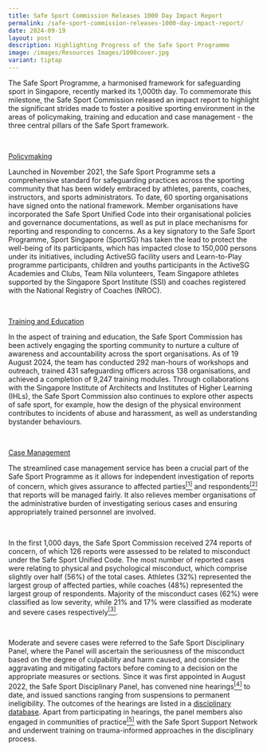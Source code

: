 ```yaml
---
title: Safe Sport Commission Releases 1000 Day Impact Report
permalink: /safe-sport-commission-releases-1000-day-impact-report/
date: 2024-09-19
layout: post
description: Highlighting Progress of the Safe Sport Programme
image: /images/Resources Images/1000cover.jpg
variant: tiptap
---
```

<p>The Safe Sport Programme, a harmonised framework for safeguarding sport
in Singapore, recently marked its 1,000th day. To commemorate this milestone,
the Safe Sport Commission released an impact report to highlight the significant
strides made to foster a positive sporting environment in the areas of
policymaking, training and education and case management - the three central
pillars of the Safe Sport framework.</p>
<p>&nbsp;</p>
<p><u>Policymaking</u>
</p>
<p>Launched in November 2021, the Safe Sport Programme sets a comprehensive
standard for safeguarding practices across the sporting community that
has been widely embraced by athletes, parents, coaches, instructors, and
sports administrators. To date, 60 sporting organisations have signed onto
the national framework. Member organisations have incorporated the Safe
Sport Unified Code into their organisational policies and governance documentations,
as well as put in place mechanisms for reporting and responding to concerns.
As a key signatory to the Safe Sport Programme, Sport Singapore (SportSG)
has taken the lead to protect the well-being of its participants, which
has impacted close to 150,000 persons under its initiatives, including
ActiveSG facility users and Learn-to-Play programme participants, children
and youths participants in the ActiveSG Academies and Clubs, Team Nila
volunteers, Team Singapore athletes supported by the Singapore Sport Institute
(SSI) and coaches registered with the National Registry of Coaches (NROC).</p>
<p>&nbsp;</p>
<p><u>Training and Education</u>
</p>
<p>In the aspect of training and education, the Safe Sport Commission has
been actively engaging the sporting community to nurture a culture of awareness
and accountability across the sport organisations. As of 19 August 2024,
the team has conducted 292 man-hours of workshops and outreach, trained
431 safeguarding officers across 138 organisations, and achieved a completion
of 9,247 training modules. Through collaborations with the Singapore Institute
of Architects and Institutes of Higher Learning (IHLs), the Safe Sport
Commission also continues to explore other aspects of safe sport, for example,
how the design of the physical environment contributes to incidents of
abuse and harassment, as well as understanding bystander behaviours.</p>
<p>&nbsp;</p>
<p><u>Case Management</u>
</p>
<p>The streamlined case management service has been a crucial part of the
Safe Sport Programme as it allows for independent investigation of reports
of concern, which gives assurance to affected parties<a href="https://mail.google.com/mail/u/0/#m_6672587272657871123__ftn1" rel="noopener noreferrer nofollow" target="_blank"><sup>[1]</sup></a> and
respondents<a href="https://mail.google.com/mail/u/0/#m_6672587272657871123__ftn2" rel="noopener noreferrer nofollow" target="_blank"><sup>[2]</sup></a> that
reports will be managed fairly. It also relieves member organisations of
the administrative burden of investigating serious cases and ensuring appropriately
trained personnel are involved.</p>
<p>&nbsp;</p>
<p>In the first 1,000 days, the Safe Sport Commission received 274 reports
of concern, of which 126 reports were assessed to be related to misconduct
under the Safe Sport Unified Code. The most number of reported cases were
relating to physical and psychological misconduct, which comprise slightly
over half (56%) of the total cases. Athletes (32%) represented the largest
group of affected parties, while coaches (48%) represented the largest
group of respondents. Majority of the misconduct cases (62%) were classified
as low severity, while 21% and 17% were classified as moderate and severe
cases respectively<a href="https://mail.google.com/mail/u/0/#m_6672587272657871123__ftn3" rel="noopener noreferrer nofollow" target="_blank"><sup>[3]</sup></a>.</p>
<p>&nbsp;</p>
<p>Moderate and severe cases were referred to the Safe Sport Disciplinary
Panel, where the Panel will ascertain the seriousness of the misconduct
based on the degree of culpability and harm caused, and consider the aggravating
and mitigating factors before coming to a decision on the appropriate measures
or sections. Since it was first appointed in August 2022, the Safe Sport
Disciplinary Panel, has convened nine hearings<a href="https://mail.google.com/mail/u/0/#m_6672587272657871123__ftn4" rel="noopener noreferrer nofollow" target="_blank"><sup>[4]</sup></a> to
date, and issued sanctions ranging from suspensions to permanent ineligibility.
The outcomes of the hearings are listed in a <a href="https://www.safesport.sg/case-management/disciplinarydatabase/" rel="noopener noreferrer nofollow" target="_blank">disciplinary database</a>.
Apart from participating in hearings, the panel members also engaged in
communities of practice<a href="https://mail.google.com/mail/u/0/#m_6672587272657871123__ftn5" rel="noopener noreferrer nofollow" target="_blank"><sup>[5]</sup></a> with
the Safe Sport Support Network and underwent training on trauma-informed
approaches in the disciplinary process.</p>
<p>
<br>
</p>